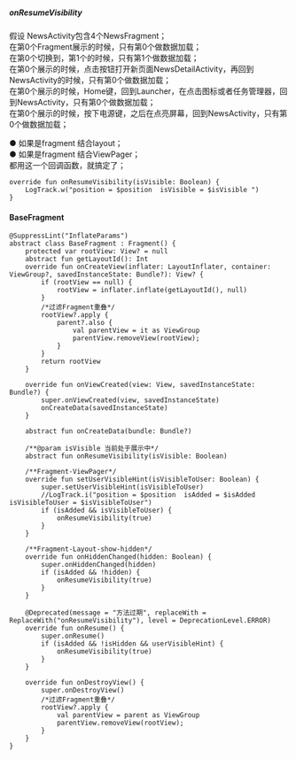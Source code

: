 ##### onResumeVisibility  
假设 NewsActivity包含4个NewsFragment；  
在第0个Fragment展示的时候，只有第0个做数据加载；  
在第0个切换到，第1个的时候，只有第1个做数据加载；    
在第0个展示的时候，点击按钮打开新页面NewsDetailActivity，再回到NewsActivity的时候，只有第0个做数据加载；  
在第0个展示的时候，Home键，回到Launcher，在点击图标或者任务管理器，回到NewsActivity，只有第0个做数据加载；    
在第0个展示的时候，按下电源键，之后在点亮屏幕，回到NewsActivity，只有第0个做数据加载；    

● 如果是fragment 结合layout；  
● 如果是fragment 结合ViewPager；  
都用这一个回调函数，就搞定了；  
```
override fun onResumeVisibility(isVisible: Boolean) {
    LogTrack.w("position = $position  isVisible = $isVisible ")
}
```

#### BaseFragment

```
@SuppressLint("InflateParams")
abstract class BaseFragment : Fragment() {
    protected var rootView: View? = null
    abstract fun getLayoutId(): Int
    override fun onCreateView(inflater: LayoutInflater, container: ViewGroup?, savedInstanceState: Bundle?): View? {
        if (rootView == null) {
            rootView = inflater.inflate(getLayoutId(), null)
        }
        /*过滤Fragment重叠*/
        rootView?.apply {
            parent?.also {
                val parentView = it as ViewGroup
                parentView.removeView(rootView);
            }
        }
        return rootView
    }

    override fun onViewCreated(view: View, savedInstanceState: Bundle?) {
        super.onViewCreated(view, savedInstanceState)
        onCreateData(savedInstanceState)
    }

    abstract fun onCreateData(bundle: Bundle?)

    /**@param isVisible 当前处于展示中*/
    abstract fun onResumeVisibility(isVisible: Boolean)

    /**Fragment-ViewPager*/
    override fun setUserVisibleHint(isVisibleToUser: Boolean) {
        super.setUserVisibleHint(isVisibleToUser)
        //LogTrack.i("position = $position  isAdded = $isAdded  isVisibleToUser = $isVisibleToUser")
        if (isAdded && isVisibleToUser) {
            onResumeVisibility(true)
        }
    }

    /**Fragment-Layout-show-hidden*/
    override fun onHiddenChanged(hidden: Boolean) {
        super.onHiddenChanged(hidden)
        if (isAdded && !hidden) {
            onResumeVisibility(true)
        }
    }

    @Deprecated(message = "方法过期", replaceWith = ReplaceWith("onResumeVisibility"), level = DeprecationLevel.ERROR)
    override fun onResume() {
        super.onResume()
        if (isAdded && !isHidden && userVisibleHint) {
            onResumeVisibility(true)
        }
    }

    override fun onDestroyView() {
        super.onDestroyView()
        /*过滤Fragment重叠*/
        rootView?.apply {
            val parentView = parent as ViewGroup
            parentView.removeView(rootView);
        }
    }
}
```